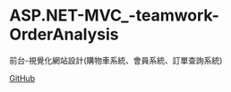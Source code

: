 # ASP.NET-MVC_-teamwork-OrderAnalysis
前台-視覺化網站設計(購物車系統、會員系統、訂單查詢系統)

[GitHub](https://github.com/yofishyo/OrderAnalysis)
